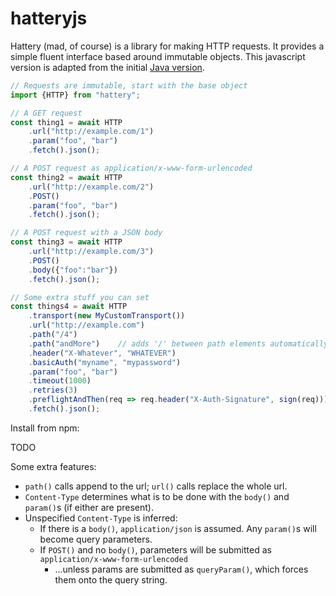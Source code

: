 # hatteryjs

Hattery (mad, of course) is a library for making HTTP requests. It provides a simple fluent interface 
based around immutable objects. This javascript version is adapted from the initial 
[Java version](https://github.com/stickfigure/hattery). 

```typescript
// Requests are immutable, start with the base object
import {HTTP} from "hattery";

// A GET request
const thing1 = await HTTP
	.url("http://example.com/1")
	.param("foo", "bar")
	.fetch().json();

// A POST request as application/x-www-form-urlencoded 
const thing2 = await HTTP
	.url("http://example.com/2")
	.POST()
	.param("foo", "bar")
	.fetch().json();

// A POST request with a JSON body
const thing3 = await HTTP
	.url("http://example.com/3")
	.POST()
	.body({"foo":"bar"})
	.fetch().json();

// Some extra stuff you can set
const things4 = await HTTP
	.transport(new MyCustomTransport())
	.url("http://example.com")
	.path("/4")
	.path("andMore")	// adds '/' between path elements automatically
	.header("X-Whatever", "WHATEVER")
	.basicAuth("myname", "mypassword")
	.param("foo", "bar")
	.timeout(1000)
	.retries(3)
	.preflightAndThen(req => req.header("X-Auth-Signature", sign(req)))
	.fetch().json();
```

Install from npm:

TODO

Some extra features:

 * `path()` calls append to the url; `url()` calls replace the whole url.
 * `Content-Type` determines what is to be done with the `body()` and `param()`s (if either are present).
 * Unspecified `Content-Type` is inferred:
   * If there is a `body()`, `application/json` is assumed. Any `param()`s will become query parameters.
   * If `POST()` and no `body()`, parameters will be submitted as `application/x-www-form-urlencoded`
     * ...unless params are submitted as `queryParam()`, which forces them onto the query string.
 